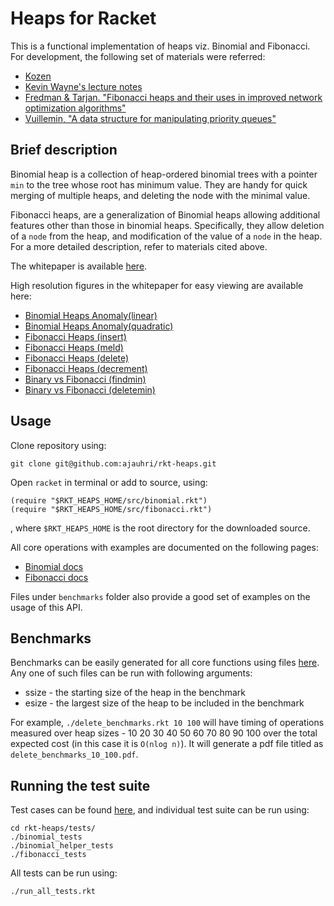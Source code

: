 Heaps for Racket
====

This is a functional implementation of heaps viz. Binomial and Fibonacci. For development, the following set of materials were referred:
* [Kozen](http://www.amazon.com/Analysis-Algorithms-Monographs-Computer-Science/dp/0387976876) 
* [Kevin Wayne's lecture notes](http://www.cs.princeton.edu/~wayne/teaching/fibonacci-heap.pdf)
* [Fredman & Tarjan. "Fibonacci heaps and their uses in improved network optimization algorithms"](http://www.cs.princeton.edu/courses/archive/fall03/cs528/handouts/fibonacci%20heaps.pdf)
* [Vuillemin, "A data structure for manipulating priority queues"](http://www.cl.cam.ac.uk/teaching/1011/AlgorithII/1978-Vuillemin-queues.pdf)

Brief description
----

Binomial heap is a collection of heap-ordered binomial trees with a pointer `min` to the tree whose root has minimum value. They are handy for quick merging of multiple heaps, and deleting the node with the minimal value. 

Fibonacci heaps, are a generalization of Binomial heaps allowing additional features other than those in binomial heaps. Specifically, they allow deletion of a `node` from the heap, and modification of the value of a `node` in the heap. For a more detailed description, refer to materials cited above.

The whitepaper is available [here](https://www.abhinavjauhri.com/rkt-heaps.pdf).

High resolution figures in the whitepaper for easy viewing are available here:

* [Binomial Heaps Anomaly(linear)](http://abhinavjauhri.com/projects/rkt-heaps/insert_binomial_linear.pdf) 
* [Binomial Heaps Anomaly(quadratic)](http://abhinavjauhri.com/projects/rkt-heaps/insert_binomial_quad.pdf) 
* [Fibonacci Heaps (insert)](http://www.abhinavjauhri.com/projects/rkt-heaps/fi_insert.pdf)
* [Fibonacci Heaps (meld)](http://www.abhinavjauhri.com/projects/rkt-heaps/fi_meld.pdf) 
* [Fibonacci Heaps (delete)](http://www.abhinavjauhri.com/projects/rkt-heaps/fi_delete.pdf) 
* [Fibonacci Heaps (decrement)](http://www.abhinavjauhri.com/projects/rkt-heaps/fi_decrement.pdf)
* [Binary vs Fibonacci (findmin)](http://www.abhinavjauhri.com/projects/rkt-heaps/findmin.pdf)
* [Binary vs Fibonacci (deletemin)](http://www.abhinavjauhri.com/projects/rkt-heaps/deletemin.pdf)

Usage
----
Clone repository using:
	
	git clone git@github.com:ajauhri/rkt-heaps.git	

Open `racket` in terminal or add to source, using:

	(require "$RKT_HEAPS_HOME/src/binomial.rkt")
	(require "$RKT_HEAPS_HOME/src/fibonacci.rkt")

, where `$RKT_HEAPS_HOME` is the root directory for the downloaded source.

All core operations with examples are documented on the following pages:
* [Binomial docs](http://htmlpreview.github.com/?https://github.com/ajauhri/rkt-heaps/blob/master/docs/binomial/index.html) 
* [Fibonacci docs](http://htmlpreview.github.com/?https://github.com/ajauhri/rkt-heaps/blob/master/docs/fibonacci/index.html) 

Files under `benchmarks` folder also provide a good set of examples on the usage of this API.

Benchmarks
----
Benchmarks can be easily generated for all core functions using files [here](https://github.com/ajauhri/rkt-heaps/tree/master/benchmarks). Any one of such files can be run with following arguments:
* ssize - the starting size of the heap in the benchmark
* esize - the largest size of the heap to be included in the benchmark

For example, `./delete_benchmarks.rkt 10 100` will have timing of operations measured over heap sizes - 10 20 30 40 50 60 70 80 90 100 over the total expected cost (in this case it is `O(nlog n)`). It will generate a pdf file titled as `delete_benchmarks_10_100.pdf`.

Running the test suite 
----

Test cases can be found [here](https://github.com/ajauhri/rkt-heaps/tree/master/tests), and individual test suite can be run using:

	cd rkt-heaps/tests/	
	./binomial_tests
	./binomial_helper_tests
	./fibonacci_tests

All tests can be run using:

	./run_all_tests.rkt

